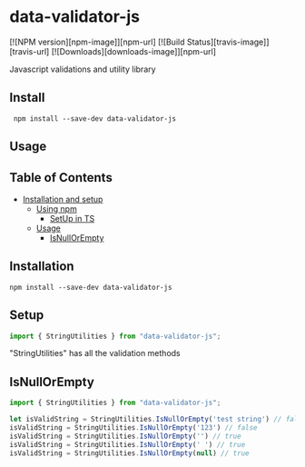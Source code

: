 # data-validator-js

[![NPM version][npm-image]][npm-url] [![Build Status][travis-image]][travis-url] [![Downloads][downloads-image]][npm-url]

Javascript validations and utility library

Install
----
     npm install --save-dev data-validator-js
Usage
----

## Table of Contents

* [Installation and setup](#installation)
    - [Using npm](#installation)
        - [SetUp in TS](#setup)
    * [Usage](#usage)
        + [IsNullOrEmpty](#IsNullOrEmpty)



## Installation

```
npm install --save-dev data-validator-js
```

## Setup

```Typescript
import { StringUtilities } from "data-validator-js";

```
"StringUtilities" has all the validation methods

## IsNullOrEmpty

```Typescript
import { StringUtilities } from "data-validator-js";

let isValidString = StringUtilities.IsNullOrEmpty('test string') // false
isValidString = StringUtilities.IsNullOrEmpty('123') // false
isValidString = StringUtilities.IsNullOrEmpty('') // true
isValidString = StringUtilities.IsNullOrEmpty(' ') // true
isValidString = StringUtilities.IsNullOrEmpty(null) // true

```
